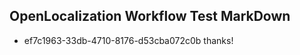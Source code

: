## OpenLocalization Workflow Test MarkDown
* ef7c1963-33db-4710-8176-d53cba072c0b thanks!

<!--HONumber=Jul16_HO2-->


